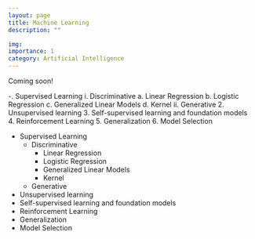 ```yaml
---
layout: page
title: Machine Learning
description: ""

img: 
importance: 1
category: Artificial Intelligence
---
```


Coming soon!

-. Supervised Learning
    i. Discriminative
        a. Linear Regression
        b. Logistic Regression
        c. Generalized Linear Models
        d. Kernel
    ii. Generative
2. Unsupervised learning
3. Self-supervised learning and foundation models
4. Reinforcement Learning
5. Generalization
6. Model Selection


- Supervised Learning
  - Discriminative
    - Linear Regression
    - Logistic Regression
    - Generalized Linear Models
    - Kernel
  - Generative
- Unsupervised learning
- Self-supervised learning and foundation models
- Reinforcement Learning
- Generalization
- Model Selection